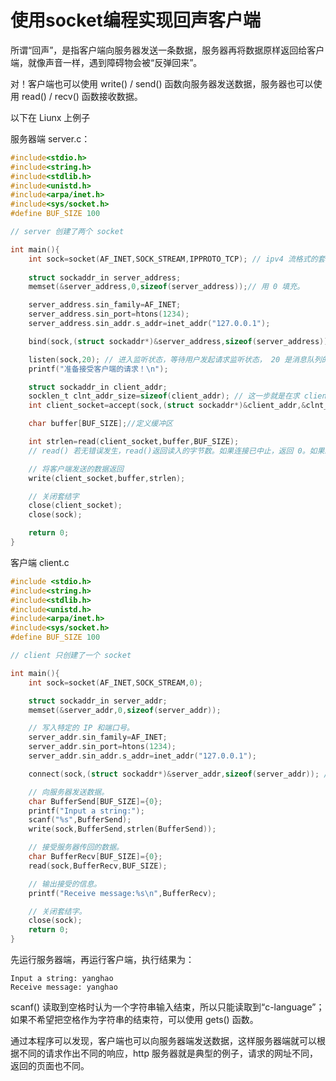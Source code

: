 # 使用socket编程实现回声客户端

所谓“回声”，是指客户端向服务器发送一条数据，服务器再将数据原样返回给客户端，就像声音一样，遇到障碍物会被“反弹回来”。

对！客户端也可以使用 write() / send() 函数向服务器发送数据，服务器也可以使用 read() / recv() 函数接收数据。

以下在 Liunx 上例子

服务器端 server.c：

```c
#include<stdio.h>
#include<string.h>
#include<stdlib.h>
#include<unistd.h>
#include<arpa/inet.h>
#include<sys/socket.h>
#define BUF_SIZE 100

// server 创建了两个 socket 

int main(){
    int sock=socket(AF_INET,SOCK_STREAM,IPPROTO_TCP); // ipv4 流格式的套接字，TCP 协议
    
    struct sockaddr_in server_address;
    memset(&server_address,0,sizeof(server_address));// 用 0 填充。

    server_address.sin_family=AF_INET;
    server_address.sin_port=htons(1234);
    server_address.sin_addr.s_addr=inet_addr("127.0.0.1");

    bind(sock,(struct sockaddr*)&server_address,sizeof(server_address)); // 将套结字与特定的 ip 和 端口绑定。

    listen(sock,20); // 进入监听状态，等待用户发起请求监听状态， 20 是消息队列的数量。
    printf("准备接受客户端的请求！\n");

    struct sockaddr_in client_addr;
    socklen_t clnt_addr_size=sizeof(client_addr); // 这一步就是在求 client_addr 的长度。你也可以直接在参数中填 sizeof(clnt_addr)
    int client_socket=accept(sock,(struct sockaddr*)&client_addr,&clnt_addr_size);  // aceept 接受并返回一个新的 socket 即 client_socket。

    char buffer[BUF_SIZE];//定义缓冲区

    int strlen=read(client_socket,buffer,BUF_SIZE);
    // read() 若无错误发生，read()返回读入的字节数。如果连接已中止，返回 0。如果发生错误，返回 -1 。

    // 将客户端发送的数据返回
    write(client_socket,buffer,strlen);

    // 关闭套结字
    close(client_socket);
    close(sock);

    return 0;
}
```

客户端 client.c

```c
#include <stdio.h>
#include<string.h>
#include<stdlib.h>
#include<unistd.h>
#include<arpa/inet.h>
#include<sys/socket.h>
#define BUF_SIZE 100

// client 只创建了一个 socket

int main(){
    int sock=socket(AF_INET,SOCK_STREAM,0);

    struct sockaddr_in server_addr;
    memset(&server_addr,0,sizeof(server_addr));

    // 写入特定的 IP 和端口号。
    server_addr.sin_family=AF_INET;
    server_addr.sin_port=htons(1234);
    server_addr.sin_addr.s_addr=inet_addr("127.0.0.1");

    connect(sock,(struct sockaddr*)&server_addr,sizeof(server_addr)); // 与远程服务器建立连接。

    // 向服务器发送数据。
    char BufferSend[BUF_SIZE]={0};
    printf("Input a string:");
    scanf("%s",BufferSend);
    write(sock,BufferSend,strlen(BufferSend));

    // 接受服务器传回的数据。
    char BufferRecv[BUF_SIZE]={0};
    read(sock,BufferRecv,BUF_SIZE);

    // 输出接受的信息。
    printf("Receive message:%s\n",BufferRecv);

    // 关闭套结字。
    close(sock);
    return 0;
}
```

先运行服务器端，再运行客户端，执行结果为：

```
Input a string: yanghao
Receive message: yanghao
```

scanf() 读取到空格时认为一个字符串输入结束，所以只能读取到“c-language”；如果不希望把空格作为字符串的结束符，可以使用 gets() 函数。

通过本程序可以发现，客户端也可以向服务器端发送数据，这样服务器端就可以根据不同的请求作出不同的响应，http 服务器就是典型的例子，请求的网址不同，返回的页面也不同。